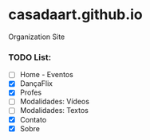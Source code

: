 # casadaart.github.io
Organization Site

### TODO List: 

- [ ] Home - Eventos
- [x] DançaFlix
- [x] Profes
- [ ] Modalidades: Vídeos
- [ ] Modalidades: Textos
- [x] Contato
- [x] Sobre